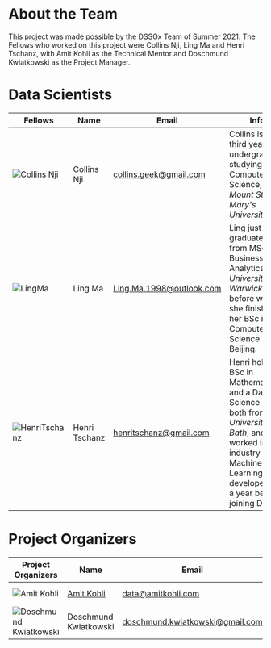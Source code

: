 # About the Team
 
This project was made possible by the DSSGx Team of Summer 2021\. The Fellows who worked on this project were Collins Nji, Ling Ma and Henri Tschanz, with Amit Kohli as the Technical Mentor and Doschmund Kwiatkowski as the Project Manager.

# Data Scientists
|Fellows|Name|Email|Info|
|--- |--- |--- |--- |
|![Collins Nji](https://warwick.ac.uk/research/data-science/warwick-data/dssgx/2021-fellows-mentors/grimmcollin.png)|Collins Nji|collins.geek@gmail.com|Collins is a third year undergraduate studying Computer Science, at _Mount St. Mary's University_|
|![LingMa](https://warwick.ac.uk/research/data-science/warwick-data/dssgx/2021-fellows-mentors/maling.png)|Ling Ma|Ling.Ma.1998@outlook.com|Ling just graduated from MSc of Business Analytics at _University of Warwick_, before which she finished her BSc in Computer Science in Beijing.|
|![HenriTschanz](https://warwick.ac.uk/research/data-science/warwick-data/dssgx/2021-fellows-mentors/tschanzhenri.png)|Henri Tschanz|henritschanz@gmail.com|Henri holds a BSc in Mathematics and a Data Science MSc, both from the _University of Bath_, and worked in industry as a Machine Learning developer for a year before joining DSSGx.|

# Project Organizers
|Project Organizers|Name|Email|Role|
|--- |--- |--- |--- |
|![Amit Kohli](https://warwick.ac.uk/research/data-science/warwick-data/dssgx/2021-fellows-mentors/amitkohli.png)|[Amit Kohli](https://www.amitkohli.com/consulting)|data@amitkohli.com|Technical Mentor|
|![Doschmund Kwiatkowski](https://warwick.ac.uk/research/data-science/warwick-data/dssgx/2021-fellows-mentors/doschmund.png)|Doschmund Kwiatkowski|doschmund.kwiatkowski@gmail.com|Project Manager|
